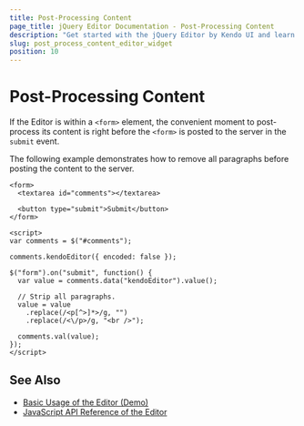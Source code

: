 ```yaml
---
title: Post-Processing Content
page_title: jQuery Editor Documentation - Post-Processing Content
description: "Get started with the jQuery Editor by Kendo UI and learn how to post-process its content so it fits your needs."
slug: post_process_content_editor_widget
position: 10
---
```


# Post-Processing Content

If the Editor is within a `<form>` element, the convenient moment to post-process its content is right before the `<form>` is posted to the server in the `submit` event.

The following example demonstrates how to remove all paragraphs before posting the content to the server.

    <form>
      <textarea id="comments"></textarea>

      <button type="submit">Submit</button>
    </form>

    <script>
    var comments = $("#comments");

    comments.kendoEditor({ encoded: false });

    $("form").on("submit", function() {
      var value = comments.data("kendoEditor").value();

      // Strip all paragraphs.
      value = value
        .replace(/<p[^>]*>/g, "")
        .replace(/<\/p>/g, "<br />");

      comments.val(value);
    });
    </script>

<!--*-->
## See Also

* [Basic Usage of the Editor (Demo)](https://demos.telerik.com/kendo-ui/editor/index)
* [JavaScript API Reference of the Editor](/api/javascript/ui/editor)
